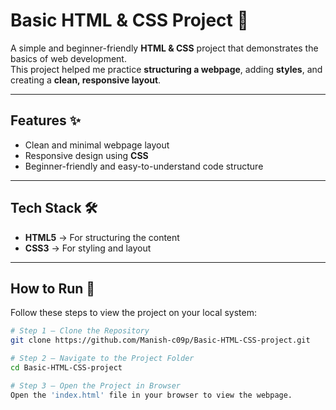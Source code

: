 # Basic HTML & CSS Project 🌿
A simple and beginner-friendly **HTML & CSS** project that demonstrates the basics of web development.  
This project helped me practice **structuring a webpage**, adding **styles**, and creating a **clean, responsive layout**.

---

## Features ✨
- Clean and minimal webpage layout
- Responsive design using **CSS**
- Beginner-friendly and easy-to-understand code structure

---

## Tech Stack 🛠️
- **HTML5** → For structuring the content  
- **CSS3** → For styling and layout

---

## How to Run 🚀

Follow these steps to view the project on your local system:

```bash
# Step 1 — Clone the Repository
git clone https://github.com/Manish-c09p/Basic-HTML-CSS-project.git

# Step 2 — Navigate to the Project Folder
cd Basic-HTML-CSS-project

# Step 3 — Open the Project in Browser
Open the 'index.html' file in your browser to view the webpage.
